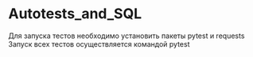 # Autotests_and_SQL
Для запуска тестов необходимо установить пакеты pytest и requests
Запуск всех тестов осуществляется командой pytest


